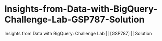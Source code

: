 # Insights-from-Data-with-BigQuery-Challenge-Lab-GSP787-Solution
Insights from Data with BigQuery: Challenge Lab || [GSP787] || Solution
